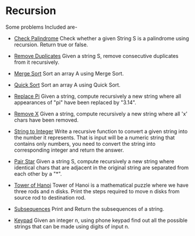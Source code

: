 # Recursion

Some problems Included are-

- [Check Palindrome](./RC0001_Check_Palindrome.java)
  Check whether a given String S is a palindrome using recursion. Return true or false.

- [Remove Duplicates](./RC0002_Remove_Duplicates.java)
  Given a string S, remove consecutive duplicates from it recursively.

- [Merge Sort](./RC0003_Merge_Sort.java)
  Sort an array A using Merge Sort.

- [Quick Sort](./RC0004_Quick_Sort.java)
  Sort an array A using Quick Sort.

- [Replace Pi](./RC0005_Replace_Pi.java)
  Given a string, compute recursively a new string where all appearances of "pi" have been replaced by "3.14".

- [Remove X](./RC0006_Remove_X.java)
  Given a string, compute recursively a new string where all 'x' chars have been removed.

- [String to Integer](./RC0007_String_To_Integer.java)
  Write a recursive function to convert a given string into the number it represents. That is input will be a numeric string that contains only numbers, you need to convert the string into corresponding integer and return the answer.

- [Pair Star](./RC0008_Pair_Star.java)
  Given a string S, compute recursively a new string where identical chars that are adjacent in the original string are separated from each other by a "\*".

- [Tower of Hanoi](./RC0009_Tower_Of_Hanoi.java)
  Tower of Hanoi is a mathematical puzzle where we have three rods and n disks. Print the steps required to move n disks from source rod to destination rod.

- [Subsequences](./RC0010_Subsequences.java)
  Print and Return the subsequences of a string.

- [Keypad](./RC0011_Keypad.java)
  Given an integer n, using phone keypad find out all the possible strings that can be made using digits of input n.
